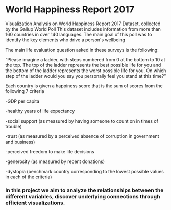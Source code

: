 # World Happiness Report 2017
Visualization Analysis on World Happiness Report 2017 Dataset, collected by the Gallup World Poll
This dataset includes information from more than 160 countries in over 140 languages. The main goal of this poll was to identify the key elements who drive a person's wellbeing

The main life evaluation question asked in these surveys is the following:

“Please imagine a ladder, with steps numbered from 0 at the bottom to 10 at the top. The top of the ladder represents the best possible life for you and the bottom of the ladder represents the worst possible life for you. On which step of the ladder would you say you personally feel you stand at this time?”

Each country is given a happiness score that is the sum of scores from the following 7 criteria

-GDP per capita

-healthy years of life expectancy

-social support (as measured by having someone to count on in times of trouble)

-trust (as measured by a perceived absence of corruption in government and business)

-perceived freedom to make life decisions

-generosity (as measured by recent donations)

-dystopia (benchmark country corresponding to the lowest possible values in each of the criteria)


### In this project we aim to analyze the relationships between the different variables, discover underlying connections through efficient visualizations.
